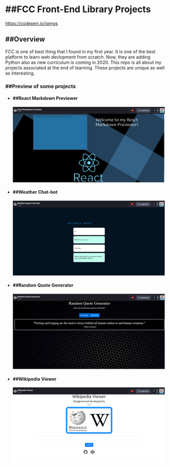 <h1>##FCC Front-End Library Projects</h1>

https://codepen.io/iamgs

<h2>##Overview</h2>
FCC is one of best thing that I found in my first year. It is one of the best platform to learn web devlopment from scratch. Now, they are adding Python also as new curriculum is coming  in 2020. This repo is all about my projects associated at the end of learning. These projects are unique as well as interesting.
<h3>##Preview of some projects</h3>
<ul>
  <li>
<h4>##React Markdown Previewer</h4>
  </li>
 
<img src="Screenshot%20(55).png"/>
 <li><h4>##Weather Chat-bot</h4>
  </li>
            <img src="Screenshot%20(57).png"/>                              
<li><h4>##Random Quote Generator </h4></li>
<img src="Screenshot%20(59).png"/>    
<li><h4>##Wikipedia Viewer </h4></li>
<img src="Screenshot%20(61).png"/> 
</ul>
